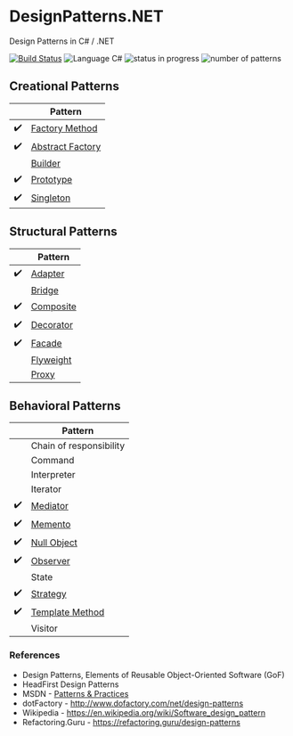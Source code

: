# DesignPatterns.NET
Design Patterns in C# / .NET

[![Build Status](https://travis-ci.org/tk-codes/DesignPatterns.NET.svg?branch=master)](https://travis-ci.org/tk-codes/DesignPatterns.NET)
![Language C#](https://img.shields.io/badge/language-c%23-blue.svg)
![status in progress](https://img.shields.io/badge/status-in%20progress-brightgreen.svg)
![number of patterns](https://img.shields.io/badge/patterns-14-red.svg)

## Creational Patterns

| | Pattern |
| ---|--- | 
|:heavy_check_mark: | [Factory Method](/CreationalPatterns/FactoryMethod/) |
|:heavy_check_mark: | [Abstract Factory](/CreationalPatterns/AbstractFactory/)|
|| [Builder](/CreationalPatterns/Builder)|
|:heavy_check_mark: | [Prototype](/CreationalPatterns/Prototype) |
|:heavy_check_mark: | [Singleton](/CreationalPatterns/Singleton/) |

## Structural Patterns

| | Pattern | 
|---|--- | 
|:heavy_check_mark:| [Adapter](/StructuralPatterns/Adapter) | 
| | [Bridge](/StructuralPatterns/Bridge) |
|:heavy_check_mark: | [Composite](/StructuralPatterns/Composite) | 
|:heavy_check_mark:| [Decorator](/StructuralPatterns/Decorator) | 
|:heavy_check_mark:| [Facade](/StructuralPatterns/Facade) | 
| | [Flyweight](/StructuralPatterns/Flyweight) |
| | [Proxy](/StructuralPatterns/Proxy) |

## Behavioral Patterns

| | Pattern |
| ---|--- |
| | Chain of responsibility
| | Command |
| | Interpreter
| | Iterator
|:heavy_check_mark: | [Mediator](/BehavioralPatterns/Mediator)|
|:heavy_check_mark:| [Memento](/BehavioralPatterns/Memento)|
| :heavy_check_mark: | [Null Object](/BehavioralPatterns/NullObject) |
| :heavy_check_mark:| [Observer](/BehavioralPatterns/Observer/) |
| | State | :warning:
|:heavy_check_mark: | [Strategy](/BehavioralPatterns/Strategy/) |
|:heavy_check_mark: | [Template Method](/BehavioralPatterns/TemplateMethod) |
| | Visitor

### References
* Design Patterns, Elements of Reusable Object-Oriented Software (GoF)
* HeadFirst Design Patterns
* MSDN - [Patterns & Practices](https://msdn.microsoft.com/en-us/library/ff921345.aspx)
* dotFactory - http://www.dofactory.com/net/design-patterns
* Wikipedia - https://en.wikipedia.org/wiki/Software_design_pattern
* Refactoring.Guru - https://refactoring.guru/design-patterns
